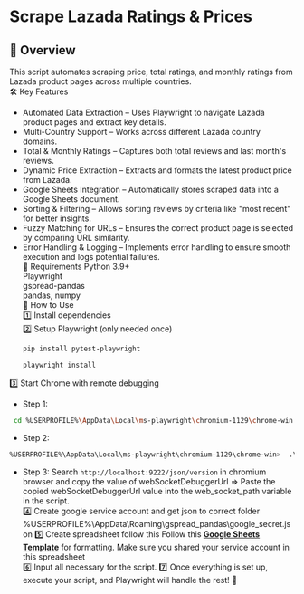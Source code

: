 # Scrape Lazada Ratings & Prices

## 📌 Overview  
This script automates scraping price, total ratings, and monthly ratings from Lazada product pages across multiple countries.  
🛠️ Key Features  
* Automated Data Extraction – Uses Playwright to navigate Lazada product pages and extract key details.  
* Multi-Country Support – Works across different Lazada country domains.  
* Total & Monthly Ratings – Captures both total reviews and last month's reviews.   
* Dynamic Price Extraction – Extracts and formats the latest product price from Lazada.  
* Google Sheets Integration – Automatically stores scraped data into a Google Sheets document.  
* Sorting & Filtering – Allows sorting reviews by criteria like "most recent" for better insights.  
* Fuzzy Matching for URLs – Ensures the correct product page is selected by comparing URL similarity.  
* Error Handling & Logging – Implements error handling to ensure smooth execution and logs potential failures.  
🔧 Requirements
Python 3.9+  
Playwright   
gspread-pandas   
pandas, numpy   
🚀 How to Use  
1️⃣ Install dependencies  
2️⃣ Setup Playwright (only needed once)
  ``` bash
  pip install pytest-playwright
  ```  
  ``` bash
  playwright install  
  ```
  
3️⃣ Start Chrome with remote debugging  
* Step 1:   
```bash
 cd %USERPROFILE%\AppData\Local\ms-playwright\chromium-1129\chrome-win  
```
* Step 2:  
``` bash
%USERPROFILE%\AppData\Local\ms-playwright\chromium-1129\chrome-win>  .\chrome --remote-debugging-port=9222
```  
* Step 3:
Search ```http://localhost:9222/json/version``` in chromium browser and copy the value of webSocketDebuggerUrl => Paste the copied webSocketDebuggerUrl value into the web_socket_path variable in the script.  
4️⃣ Create google service account and get json to correct folder %USERPROFILE%\AppData\Roaming\gspread_pandas\google_secret.json
5️⃣ Create spreadsheet follow this Follow this **[Google Sheets Template](https://docs.google.com/spreadsheets/d/1Lc2Oxqc1Pf2aQrVIbzAd3RnlM4ZGUDe-xgFIrDwzZx4/edit?gid=0)** for formatting. Make sure you shared your service account in this spreadsheet  
6️⃣ Input all necessary for the script.
7️⃣ Once everything is set up, execute your script, and Playwright will handle the rest! 🚀












 
